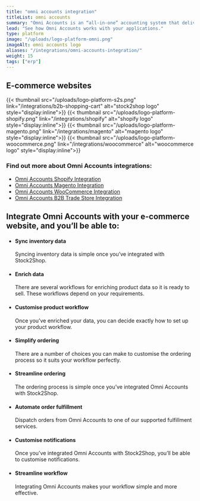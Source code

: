 ```yaml
---
title: "omni accounts integration"
titleList: omni accounts
summary: "Omni Accounts is an “all-in-one” accounting system that delivers focused, effective enterprise resource planning and business solutions."
lead: "See how Omni Accounts works with your applications."
type: platform
image: "/uploads/logo-platform-omni.png"
imageAlt: omni accounts logo
aliases: "/integrations/omni-accounts-integration/"
weight: 15
tags: ["erp"]
---
```


## E-commerce websites

{{< thumbnail src="/uploads/logo-platform-s2s.png" link="/integrations/b2b-shopping-cart" alt="stock2shop logo" style="display:inline">}}
{{< thumbnail src="/uploads/logo-platform-shopify.png" link="/integrations/shopify" alt="shopify logo" style="display:inline">}}
{{< thumbnail src="/uploads/logo-platform-magento.png" link="/integrations/magento" alt="magento logo" style="display:inline">}}
{{< thumbnail src="/uploads/logo-platform-woocommerce.png" link="/integrations/woocommerce" alt="woocommerce logo" style="display:inline">}}

### Find out more about Omni Accounts integrations:

- [Omni Accounts Shopify Integration](/integrations/omni-accounts-shopify/ "Omni Accounts Shopify Integration")
- [Omni Accounts Magento Integration](/integrations/omni-accounts-magento/ "Omni Accounts Magento Integration")
- [Omni Accounts WooCommerce Integration](/integrations/omni-accounts-woocommerce/ "Omni Accounts WooCommerce Integration")
- [Omni Accounts B2B Trade Store Integration](/integrations/omni-accounts-b2b-trade-store/ "Omni Accounts B2B Trade Store Integration")

## Integrate Omni Accounts with your e-commerce website, and you’ll be able to:

*   #### Sync inventory data
    
    Syncing inventory data is simple once you’ve integrated with Stock2Shop.
*   #### Enrich data
    
    There are several workflows for enriching product data so it is ready to sell. These workflows depend on your requirements.
*   #### Customise product workflow
    
    Once you’ve enriched your data, you can decide exactly how to set up your product workflow.
*   #### Simplify ordering
    
    There are a number of choices you can make to customise the ordering process so it suits your workflow perfectly.
*   #### Streamline ordering
    
    The ordering process is simple once you’ve integrated Omni Accounts with Stock2Shop.
*   #### Automate order fulfillment
    
    Dispatch orders from Omni Accounts to one of our supported fulfillment services.
*   #### Customise notifications
    
    Once you’ve integrated Omni Accounts with Stock2Shop, you’ll be able to customise notifications.
*   #### Streamline workflow
    
    Integrating Omni Accounts makes your workflow simple and more effective.